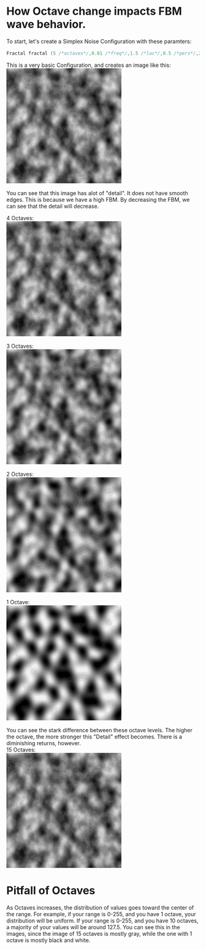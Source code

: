 # How Octave change impacts FBM wave behavior. 

To start, let's create a Simplex Noise Configuration with these paramters:

```cpp
Fractal fractal (5 /*octaves*/,0.01 /*freq*/,1.5 /*lac*/,0.5 /*pers*/,255.0 /*max*/,0.0 /*min*/);
```

This is a very basic Configuration, and creates an image like this:\
<img src="https://github.com/RylanYancey/DomainWarpingBehavior/blob/main/images/Screenshot_20220627_132919.png" width="300" height="300">

You can see that this image has alot of "detail". It does not have smooth edges. This is because we have a high FBM. By decreasing the FBM, we can see that the detail will decrease. 

4 Octaves:\
<img src="https://github.com/RylanYancey/DomainWarpingBehavior/blob/main/images/octaves4.png" width="300" height="300">

3 Octaves:\
<img src="https://github.com/RylanYancey/DomainWarpingBehavior/blob/main/images/octave3.png" width="300" height="300">

2 Octaves:\
<img src="https://github.com/RylanYancey/DomainWarpingBehavior/blob/main/images/octave2.png" width="300" height="300">

1 Octave:\
<img src="https://github.com/RylanYancey/DomainWarpingBehavior/blob/main/images/octave1.png" width="300" height="300">

You can see the stark difference between these octave levels. The higher the octave, the more stronger this "Detail" effect becomes. There is a diminishing returns, however.\
15 Octaves:\
<img src="https://github.com/RylanYancey/DomainWarpingBehavior/blob/main/images/15octaves.png" width="300" height="300">

# Pitfall of Octaves

As Octaves increases, the distribution of values goes toward the center of the range. For example, if your range is 0-255, and you have 1 octave, your distribution will be uniform. If your range is 0-255, and you have 10 octaves, a majority of your values will be around 127.5. You can see this in the images, since the image of 15 octaves is mostly gray, while the one with 1 octave is mostly black and white. 
